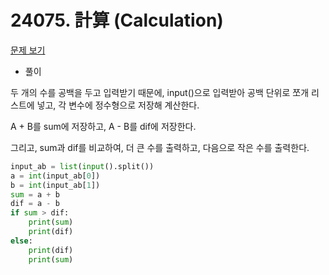 # 24075. 計算 (Calculation)

[문제 보기](https://www.acmicpc.net/problem/24075)

- 풀이

두 개의 수를 공백을 두고 입력받기 때문에, input()으로 입력받아 공백 단위로 쪼개 리스트에 넣고, 각 변수에 정수형으로 저장해 계산한다.

A + B를 sum에 저장하고, A - B를 dif에 저장한다.

그리고, sum과 dif를 비교하여, 더 큰 수를 출력하고, 다음으로 작은 수를 출력한다.

```python
input_ab = list(input().split())
a = int(input_ab[0])
b = int(input_ab[1])
sum = a + b
dif = a - b
if sum > dif:
    print(sum)
    print(dif)
else:
    print(dif)
    print(sum)
```

